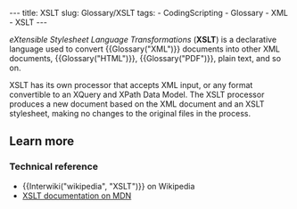 --- title: XSLT slug: Glossary/XSLT tags: - CodingScripting - Glossary - XML - XSLT ---

*eXtensible Stylesheet Language Transformations* (**XSLT**) is a declarative language used to convert {{Glossary("XML")}} documents into other XML documents, {{Glossary("HTML")}}, {{Glossary("PDF")}}, plain text, and so on.

XSLT has its own processor that accepts XML input, or any format convertible to an XQuery and XPath Data Model. The XSLT processor produces a new document based on the XML document and an XSLT stylesheet, making no changes to the original files in the process.

Learn more
----------

### Technical reference

-   {{Interwiki("wikipedia", "XSLT")}} on Wikipedia
-   [XSLT documentation on MDN](/en-US/docs/Web/XSLT)
